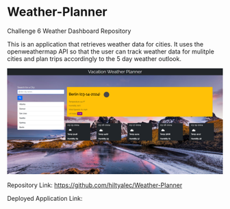 # Weather-Planner

Challenge 6 Weather Dashboard Repository

This is an application that retrieves weather data for cities. It uses the openweathermap API so that the user can track weather data for mulitple cities and plan trips accordingly to the 5 day weather outlook.

![alt text](./assets/images/weatherplanner.png)

Repository Link: https://github.com/hiltyalec/Weather-Planner

Deployed Application Link: